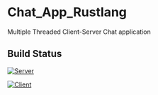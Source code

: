 # Chat_App_Rustlang

Multiple Threaded Client-Server Chat application

## Build Status
[![Server](https://github.com/shikharvashistha/Chat_App_Rustlang/actions/workflows/Server.yml/badge.svg?branch=main)](https://github.com/shikharvashistha/Chat_App_Rustlang/actions/workflows/Server.yml)

[![Client](https://github.com/shikharvashistha/Chat_App_Rustlang/actions/workflows/Client.yml/badge.svg?branch=main)](https://github.com/shikharvashistha/Chat_App_Rustlang/actions/workflows/Client.yml)